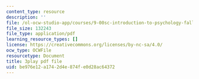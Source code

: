 ```yaml
---
content_type: resource
description: ''
file: /ol-ocw-studio-app/courses/9-00sc-introduction-to-psychology-fall-2011/be976e12a1742d4e874fe0d28ac64372_bihrpOS0qtY.pdf
file_size: 132243
file_type: application/pdf
learning_resource_types: []
license: https://creativecommons.org/licenses/by-nc-sa/4.0/
ocw_type: OCWFile
resourcetype: Document
title: 3play pdf file
uid: be976e12-a174-2d4e-874f-e0d28ac64372
---
```

